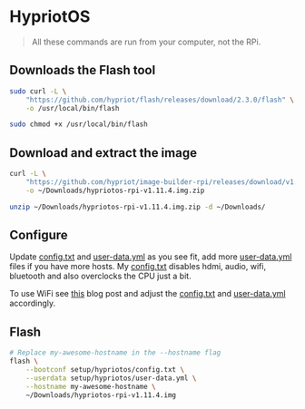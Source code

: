 # HypriotOS

> All these commands are run from your computer, not the RPi.

## Downloads the Flash tool

```bash
sudo curl -L \
    "https://github.com/hypriot/flash/releases/download/2.3.0/flash" \
    -o /usr/local/bin/flash

sudo chmod +x /usr/local/bin/flash
```

## Download and extract the image

```bash
curl -L \
    "https://github.com/hypriot/image-builder-rpi/releases/download/v1.11.4/hypriotos-rpi-v1.11.4.img.zip" \
    -o ~/Downloads/hypriotos-rpi-v1.11.4.img.zip

unzip ~/Downloads/hypriotos-rpi-v1.11.4.img.zip -d ~/Downloads/
```

## Configure

Update [config.txt](../setup/hypriotos/config.txt) and [user-data.yml](../setup/hypriotos/user-data.yml) as you see fit, add more [user-data.yml](../setup/hypriotos/user-data.yml) files if you have more hosts. My [config.txt](../setup/hypriotos/config.txt) disables hdmi, audio, wifi, bluetooth and also overclocks the CPU just a bit.

To use WiFi see [this](https://johnwyles.github.io/posts/setting-up-kubernetes-and-openfaas-on-a-raspberry-pi-cluster-using-hypriot/) blog post and adjust the [config.txt](../setup/hypriotos/config.txt) and [user-data.yml](../setup/hypriotos/user-data.yml) accordingly.

## Flash

```bash
# Replace my-awesome-hostname in the --hostname flag
flash \
    --bootconf setup/hypriotos/config.txt \
    --userdata setup/hypriotos/user-data.yml \
    --hostname my-awesome-hostname \
    ~/Downloads/hypriotos-rpi-v1.11.4.img
```
